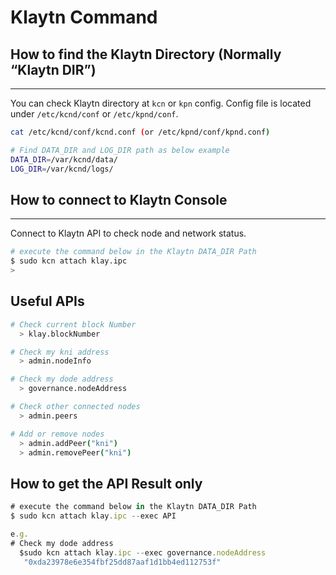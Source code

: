 # Klaytn Command

## How to find the Klaytn Directory (Normally “Klaytn DIR”)

***

You can check Klaytn directory at `kcn` or `kpn` config. Config file is located under `/etc/kcnd/conf` or `/etc/kpnd/conf`.

```bash
cat /etc/kcnd/conf/kcnd.conf (or /etc/kpnd/conf/kpnd.conf)

# Find DATA_DIR and LOG_DIR path as below example
DATA_DIR=/var/kcnd/data/
LOG_DIR=/var/kcnd/logs/
```

## How to connect to Klaytn Console

***

Connect to Klaytn API to check node and network status.

```bash
# execute the command below in the Klaytn DATA_DIR Path
$ sudo kcn attach klay.ipc
> 
```

## Useful APIs

```bash
# Check current block Number
  > klay.blockNumber

# Check my kni address
  > admin.nodeInfo

# Check my dode address
  > governance.nodeAddress

# Check other connected nodes
  > admin.peers

# Add or remove nodes
  > admin.addPeer("kni")
  > admin.removePeer("kni")
```

## How to get the API Result only

```jsx
# execute the command below in the Klaytn DATA_DIR Path
$ sudo kcn attach klay.ipc --exec API

e.g.
# Check my dode address
  $sudo kcn attach klay.ipc --exec governance.nodeAddress
   "0xda23978e6e354fbf25dd87aaf1d1bb4ed112753f"
```
